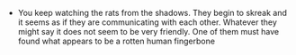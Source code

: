 - You keep watching the rats from the shadows. They begin to skreak and it seems as if they are communicating with each other. Whatever they might say it does not seem to be very friendly. One of them must have found what appears to be a rotten human fingerbone
